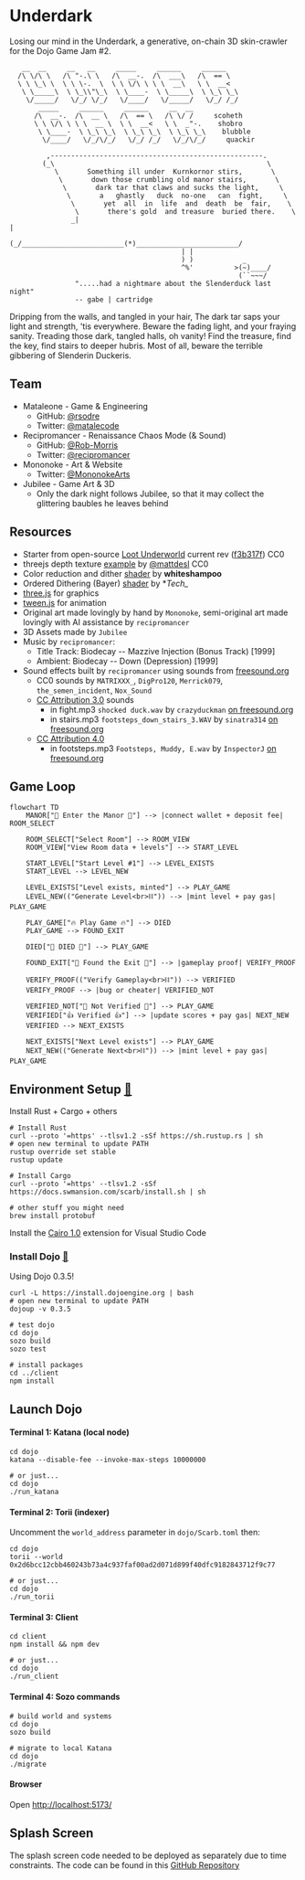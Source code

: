 # Underdark
Losing our mind in the Underdark, a generative, on-chain 3D skin-crawler for the Dojo Game Jam #2.

```
   __  __     __   __     _____     ______     ______   
  /\ \/\ \   /\ "-.\ \   /\  __-.  /\  ___\   /\  == \  
  \ \ \_\ \  \ \ \-.  \  \ \ \/\ \ \ \  __\   \ \  __<  
   \ \_____\  \ \_\\"\_\  \ \____-  \ \_____\  \ \_\ \_\
    \/_____/   \/_/ \/_/   \/____/   \/_____/   \/_/ /_/
       _____     ______     ______     __  __           
      /\  __-.  /\  __ \   /\  == \   /\ \/ /     scoheth      
      \ \ \/\ \ \ \  __ \  \ \  __<   \ \  _"-.    shobro     
       \ \____-  \ \_\ \_\  \ \_\ \_\  \ \_\ \_\    blubble    
        \/____/   \/_/\/_/   \/_/ /_/   \/_/\/_/     quackir   
  
         ,----------------------------------------------------.         
        (_\                                                    \        
           \       Something ill under  Kurnkornor stirs,       \       
            \       down those crumbling old manor stairs,       \      
             \       dark tar that claws and sucks the light,     \     
              \       a   ghastly   duck  no-one   can  fight,     \    
               \       yet  all  in  life  and  death  be  fair,    \   
                \       there's gold  and treasure  buried there.    \  
               _|                                                     | 
              (_/_________________________(*)_________________________/ 
                                          | |                           
                                          ) )            _            
                                          ^%'          >(~)____/             
                                                        (``~~~/     
                ".....had a nightmare about the Slenderduck last night"
                -- gabe | cartridge                                       

```

Dripping from the walls, and tangled in your hair,
The dark tar saps your light and strength, 'tis everywhere.
Beware the fading light, and your fraying sanity.
Treading those dark, tangled halls, oh vanity!
Find the treasure, find the key, find stairs to deeper hubris.
Most of all, beware the terrible gibbering of Slenderin Duckeris.

## Team

* Mataleone - Game & Engineering
  * GitHub: [@rsodre](https://github.com/rsodre)
  * Twitter: [@matalecode](https://twitter.com/matalecode)
* Recipromancer - Renaissance Chaos Mode (& Sound)
  * GitHub: [@Rob-Morris](https://github.com/Rob-Morris)
  * Twitter: [@recipromancer](https://twitter.com/recipromancer)
* Mononoke - Art & Website
  * Twitter: [@MononokeArts](https://twitter.com/MononokeArts)
* Jubilee - Game Art & 3D
  * Only the dark night follows Jubilee, so that it may collect the glittering baubles he leaves behind

## Resources

* Starter from open-source [Loot Underworld](https://github.com/funDAOmental/lootunderworld) current rev ([f3b317f](https://github.com/funDAOmental/lootunderworld/tree/f3b317ff03a7b62620f055e5238b9d300f7be189)) CC0
* threejs depth texture [example](https://threejs.org/examples/#webgl_depth_texture) by [@mattdesl](https://twitter.com/mattdesl) CC0
* Color reduction and dither [shader](https://godotshaders.com/shader/color-reduction-and-dither/) by **whiteshampoo**
* Ordered Dithering (Bayer) [shader](https://www.shadertoy.com/view/7sfXDn) by **Tech_*
* [three.js](https://threejs.org/) for graphics
* [tween.js](https://github.com/tweenjs/tween.js) for animation
* Original art made lovingly by hand by `Mononoke`, semi-original art made lovingly with AI assistance by `recipromancer`
* 3D Assets made by `Jubilee`
* Music by `recipromancer`:
  * Title Track: Biodecay -- Mazzive Injection (Bonus Track) [1999]
  * Ambient: Biodecay -- Down (Depression) [1999]
* Sound effects built by `recipromancer` using sounds from [freesound.org](https://freesound.org/)
  * CC0 sounds by `MATRIXXX_`, `DigPro120`, `Merrick079`, `the_semen_incident`, `Nox_Sound`
  * [CC Attribution 3.0](https://creativecommons.org/licenses/by/3.0/) sounds
    * in fight.mp3 `shocked duck.wav` by `crazyduckman` [on freesound.org](https://freesound.org/people/crazyduckman/sounds/185550/)
    * in stairs.mp3 `footsteps_down_stairs_3.WAV` by `sinatra314` [on freesound.org](https://freesound.org/people/sinatra314/sounds/209474/)
  * [CC Attribution 4.0](https://creativecommons.org/licenses/by/4.0/)
    * in footsteps.mp3 `Footsteps, Muddy, E.wav` by `InspectorJ` [on freesound.org](https://freesound.org/people/InspectorJ/sounds/339325/)

## Game Loop

```mermaid
flowchart TD
    MANOR["🏰 Enter the Manor 🏰"] --> |connect wallet + deposit fee| ROOM_SELECT

    ROOM_SELECT["Select Room"] --> ROOM_VIEW
    ROOM_VIEW["View Room data + levels"] --> START_LEVEL

    START_LEVEL["Start Level #1"] --> LEVEL_EXISTS
    START_LEVEL --> LEVEL_NEW

    LEVEL_EXISTS["Level exists, minted"] --> PLAY_GAME
    LEVEL_NEW(("Generate Level<br>⛓️")) --> |mint level + pay gas| PLAY_GAME

    PLAY_GAME["🔥 Play Game 🔥"] --> DIED
    PLAY_GAME --> FOUND_EXIT

    DIED["🦆 DIED 🦆"] --> PLAY_GAME

    FOUND_EXIT["🚪 Found the Exit 🚪"] --> |gameplay proof| VERIFY_PROOF

    VERIFY_PROOF(("Verify Gameplay<br>⛓️")) --> VERIFIED
    VERIFY_PROOF --> |bug or cheater| VERIFIED_NOT

    VERIFIED_NOT["🚫 Not Verified 🚫"] --> PLAY_GAME
    VERIFIED["👍 Verified 👍"] --> |update scores + pay gas| NEXT_NEW
    VERIFIED --> NEXT_EXISTS

    NEXT_EXISTS["Next Level exists"] --> PLAY_GAME
    NEXT_NEW(("Generate Next<br>⛓️")) --> |mint level + pay gas| PLAY_GAME
```


## Environment Setup [🔗](https://book.dojoengine.org/getting-started/setup.html)

Install Rust + Cargo + others

```
# Install Rust
curl --proto '=https' --tlsv1.2 -sSf https://sh.rustup.rs | sh
# open new terminal to update PATH
rustup override set stable
rustup update

# Install Cargo
curl --proto '=https' --tlsv1.2 -sSf https://docs.swmansion.com/scarb/install.sh | sh

# other stuff you might need
brew install protobuf
```

Install the [Cairo 1.0](https://marketplace.visualstudio.com/items?itemName=starkware.cairo1) extension for Visual Studio Code


### Install Dojo [🔗](https://book.dojoengine.org/getting-started/quick-start.html)

Using Dojo 0.3.5!

```console
curl -L https://install.dojoengine.org | bash
# open new terminal to update PATH
dojoup -v 0.3.5

# test dojo
cd dojo
sozo build
sozo test

# install packages
cd ../client
npm install
```


## Launch Dojo

#### Terminal 1: Katana (local node)

```console
cd dojo
katana --disable-fee --invoke-max-steps 10000000

# or just...
cd dojo
./run_katana
```

#### Terminal 2: Torii (indexer)

Uncomment the `world_address` parameter in `dojo/Scarb.toml` then:

```console
cd dojo
torii --world 0x2d6bcc12cbb460243b73a4c937faf00ad2d071d899f40dfc9182843712f9c77

# or just...
cd dojo
./run_torii
```

#### Terminal 3: Client

```console
cd client
npm install && npm dev

# or just...
cd dojo
./run_client
```

#### Terminal 4: Sozo commands

```console
# build world and systems
cd dojo
sozo build

# migrate to local Katana
cd dojo
./migrate
```


#### Browser

Open [http://localhost:5173/](http://localhost:5173/)


## Splash Screen

The splash screen code needed to be deployed as separately due to time constraints. The code can be found in this [GitHub Repository](https://github.com/fundaomental/underdark-splash)